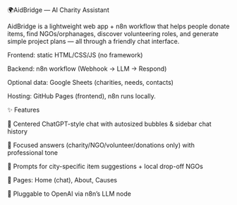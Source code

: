 🌍AidBridge — AI Charity Assistant

AidBridge is a lightweight web app + n8n workflow that helps people donate items, find NGOs/orphanages, discover volunteering roles, and generate simple project plans — all through a friendly chat interface.

Frontend: static HTML/CSS/JS (no framework)

Backend: n8n workflow (Webhook → LLM → Respond)

Optional data: Google Sheets (charities, needs, contacts)

Hosting: GitHub Pages (frontend), n8n runs locally.

✨ Features

💬 Centered ChatGPT-style chat with autosized bubbles & sidebar chat history

🎯 Focused answers (charity/NGO/volunteer/donations only) with professional tone

📍 Prompts for city-specific item suggestions + local drop-off NGOs

🧭 Pages: Home (chat), About, Causes

🔌 Pluggable to OpenAI  via n8n’s LLM node

